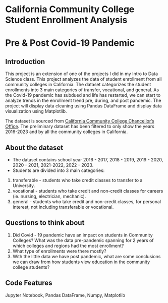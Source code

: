 # California Community College Student Enrollment Analysis
# Pre &amp; Post Covid-19 Pandemic

## Introduction
This project is an extension of one of the projects I did in my Intro to Data Science class. This project analyzes the data of student enrollment from all community colleges in California. The dataset categorizes the student enrollments into 3 main categories of transfer, vocational, and general. As the Covid-19 pandemic has subdued and life has restarted, we can start to analyze trends in the enrollment trend pre, during, and post pandemic. The project will display data cleaning using Pandas DataFrame and  display data visualization using Matplotlib.

The dataset is sourced from [California Community College Chancellor’s Office](https://datamart.cccco.edu/Students/FTES_Summary.aspx). 
The preliminary dataset has been filtered to only show the years 2016-2023 and by all the community colleges in California. 

## About the dataset

* The dataset contains school year 2016 - 2017, 2018 - 2019, 2019 - 2020, 2020 - 2021, 2021-2022, 2022 - 2023. 
* Students are divided into 3 main categories:
1. transferable - students who take credit classes to transfer to a University.
2. vocational - students who take credit and non-credit classes for careers (ie. nursing, electrician, mechanic).
3. general - students who take credit and non-credit classes, for personal interest, not including transferable or vocational.

## Questions to think about
1. Did Covid - 19 pandemic have an impact on students in Community Colleges? What was the data pre-pandemic spanning for 2 years of which colleges and regions had the most enrollment?
2. What type of enrollments were there mostly? 
3. With the little data we have post pandemic, what are some conclusions we can draw from how students view education in the community college students? 

## Code Features
Jupyter Notebook, Pandas DataFrame, Numpy, Matplotlib



